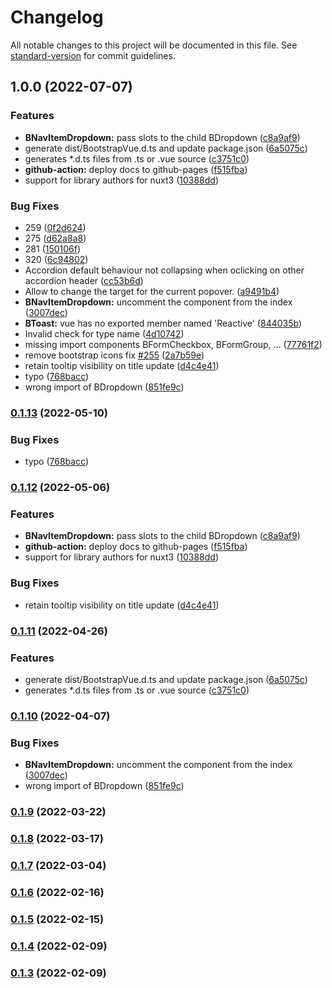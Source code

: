 # Changelog

All notable changes to this project will be documented in this file. See [standard-version](https://github.com/conventional-changelog/standard-version) for commit guidelines.

## 1.0.0 (2022-07-07)


### Features

* **BNavItemDropdown:** pass slots to the child BDropdown ([c8a9af9](https://github.com/Efficy/bootstrap-vue-3/commit/c8a9af9831008bfbaf392bca8aeb54f7373ae131))
* generate dist/BootstrapVue.d.ts and update package.json ([6a5075c](https://github.com/Efficy/bootstrap-vue-3/commit/6a5075c392169c9efc7e24393fa4753092627813))
* generates *.d.ts files from .ts or .vue source ([c3751c0](https://github.com/Efficy/bootstrap-vue-3/commit/c3751c09e50cc3e48bca7b1d6bf05cf6333ab94e))
* **github-action:** deploy docs to github-pages ([f515fba](https://github.com/Efficy/bootstrap-vue-3/commit/f515fba3947931743c16831d622715b48bea53d6))
* support for library authors for nuxt3 ([10388dd](https://github.com/Efficy/bootstrap-vue-3/commit/10388dddc0a484ec6e8b90676dbb3cc3a095406b))


### Bug Fixes

* 259 ([0f2d624](https://github.com/Efficy/bootstrap-vue-3/commit/0f2d624b0f778563ed65047c4cabddb67fc9a387))
* 275 ([d62a8a8](https://github.com/Efficy/bootstrap-vue-3/commit/d62a8a8e55927fc211e3c0de8a65399c6b54c28a))
* 281 ([150106f](https://github.com/Efficy/bootstrap-vue-3/commit/150106f117be1a8c9b1f2a388100c4ea5f35874f))
* 320 ([6c94802](https://github.com/Efficy/bootstrap-vue-3/commit/6c94802aa521855341fc29ed7d5c65c6cddbeaf0))
* Accordion default behaviour not collapsing when oclicking on other accordion header ([cc53b6d](https://github.com/Efficy/bootstrap-vue-3/commit/cc53b6de828860bb769f133ac2d30400a0a54c9e))
* Allow to change the target for the current popover. ([a9491b4](https://github.com/Efficy/bootstrap-vue-3/commit/a9491b4290936ec3998b23228d5368a521cf1394))
* **BNavItemDropdown:** uncomment the component from the index ([3007dec](https://github.com/Efficy/bootstrap-vue-3/commit/3007dec442fa23f2a5a4012b4ef40b621ea9f5bf))
* **BToast:** vue has no exported member named 'Reactive' ([844035b](https://github.com/Efficy/bootstrap-vue-3/commit/844035ba055a4bcad03e195825155e122ba7880a))
* Invalid check for type name ([4d10742](https://github.com/Efficy/bootstrap-vue-3/commit/4d107425e195676fbfe35e16a40192ae10224489))
* missing import components BFormCheckbox, BFormGroup, ... ([77761f2](https://github.com/Efficy/bootstrap-vue-3/commit/77761f2a25d375d9c6b84031f7f171950d5db750))
* remove bootstrap icons fix [#255](https://github.com/Efficy/bootstrap-vue-3/issues/255) ([2a7b59e](https://github.com/Efficy/bootstrap-vue-3/commit/2a7b59e16ff625cf2ce6ed6153951047f8f2d662))
* retain tooltip visibility on title update ([d4c4e41](https://github.com/Efficy/bootstrap-vue-3/commit/d4c4e4110017b4186e29e49300b2e574141f9ae2))
* typo ([768bacc](https://github.com/Efficy/bootstrap-vue-3/commit/768bacc546c8588e09b65ca1c600f3bf7af28fce))
* wrong import of BDropdown ([851fe9c](https://github.com/Efficy/bootstrap-vue-3/commit/851fe9c70880dce4f4b85c0f945679a08a2abf24))

### [0.1.13](https://github.com/cdmoro/bootstrap-vue-3/compare/v0.1.12...v0.1.13) (2022-05-10)

### Bug Fixes

- typo ([768bacc](https://github.com/cdmoro/bootstrap-vue-3/commit/768bacc546c8588e09b65ca1c600f3bf7af28fce))

### [0.1.12](https://github.com/cdmoro/bootstrap-vue-3/compare/v0.1.11...v0.1.12) (2022-05-06)

### Features

- **BNavItemDropdown:** pass slots to the child BDropdown ([c8a9af9](https://github.com/cdmoro/bootstrap-vue-3/commit/c8a9af9831008bfbaf392bca8aeb54f7373ae131))
- **github-action:** deploy docs to github-pages ([f515fba](https://github.com/cdmoro/bootstrap-vue-3/commit/f515fba3947931743c16831d622715b48bea53d6))
- support for library authors for nuxt3 ([10388dd](https://github.com/cdmoro/bootstrap-vue-3/commit/10388dddc0a484ec6e8b90676dbb3cc3a095406b))

### Bug Fixes

- retain tooltip visibility on title update ([d4c4e41](https://github.com/cdmoro/bootstrap-vue-3/commit/d4c4e4110017b4186e29e49300b2e574141f9ae2))

### [0.1.11](https://github.com/cdmoro/bootstrap-vue-3/compare/v0.1.10...v0.1.11) (2022-04-26)

### Features

- generate dist/BootstrapVue.d.ts and update package.json ([6a5075c](https://github.com/cdmoro/bootstrap-vue-3/commit/6a5075c392169c9efc7e24393fa4753092627813))
- generates \*.d.ts files from .ts or .vue source ([c3751c0](https://github.com/cdmoro/bootstrap-vue-3/commit/c3751c09e50cc3e48bca7b1d6bf05cf6333ab94e))

### [0.1.10](https://github.com/cdmoro/bootstrap-vue-3/compare/v0.1.9...v0.1.10) (2022-04-07)

### Bug Fixes

- **BNavItemDropdown:** uncomment the component from the index ([3007dec](https://github.com/cdmoro/bootstrap-vue-3/commit/3007dec442fa23f2a5a4012b4ef40b621ea9f5bf))
- wrong import of BDropdown ([851fe9c](https://github.com/cdmoro/bootstrap-vue-3/commit/851fe9c70880dce4f4b85c0f945679a08a2abf24))

### [0.1.9](https://github.com/cdmoro/bootstrap-vue-3/compare/v0.1.8...v0.1.9) (2022-03-22)

### [0.1.8](https://github.com/cdmoro/bootstrap-vue-3/compare/v0.1.7...v0.1.8) (2022-03-17)

### [0.1.7](https://github.com/cdmoro/bootstrap-vue-3/compare/v0.1.6...v0.1.7) (2022-03-04)

### [0.1.6](https://github.com/cdmoro/bootstrap-vue-3/compare/v0.1.5...v0.1.6) (2022-02-16)

### [0.1.5](https://github.com/cdmoro/bootstrap-vue-3/compare/v0.1.4...v0.1.5) (2022-02-15)

### [0.1.4](https://github.com/cdmoro/bootstrap-vue-3/compare/v0.1.3...v0.1.4) (2022-02-09)

### [0.1.3](https://github.com/cdmoro/bootstrap-vue-3/compare/v0.1.2...v0.1.3) (2022-02-09)

